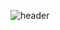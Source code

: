![header](https://capsule-render.vercel.app/api?type=Waving&color=gradient&&customColorList=30&height=400&section=header&text=Seongjae%20Mun&fontSize=100&descSize=34&descAlign=78&descAlignY=67&desc=Idea%20World&animation=fadeIn)

